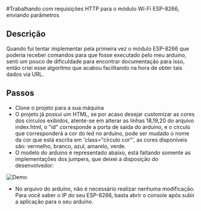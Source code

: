 #Trabalhando com requisições HTTP para o módulo Wi-Fi ESP-8266, enviando parâmetros 


## Descrição

Quando fui tentar implementar pela primeira vez o módulo ESP-8266 que poderia receber comandos para que fosse executado pelo meu arduíno, senti um pouco de dificuldade para encontrar documentação para isso, então criei esse algoritmo que acabou facilitando na hora de obter tais dados via URL.

## Passos

* Clone o projeto para a sua máquina
* O projeto já possui um HTML, se por acaso desejar customizar as cores dos círculos exibidos, atente-se em alterar as linhas 18,19,20 do arquivo index.html, o "id" corresponde a porta de saída do arduíno, e o círculo que corresponderá a cor do led no arduino, pode ser mudado o nome da cor que está escrita em 'class="circulo cor"', as cores disponíveis são: vermelho, branco, azul, amarelo, verde.
* O modelo do arduino é representado abaixo, está faltando somente as implementações dos jumpers, que deixei a disposição do desenvolvedor:

![Demo](https://raw.githubusercontent.com/alissonzampietro/webserver_esp8266_arduino/master/arduino.jpg)

* No arquivo do arduíno, não é necessário realizar nenhuma modificação. Para você saber o IP do seu ESP-8266, basta abrir o console após subir a aplicação para o seu arduíno.